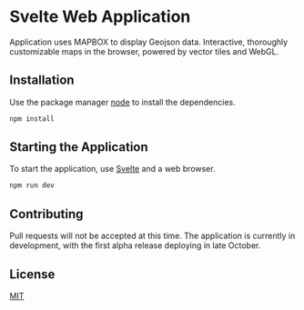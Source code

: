 # Svelte Web Application

Application uses MAPBOX to display Geojson data. Interactive, thoroughly customizable maps in the browser, powered by vector tiles and WebGL.

## Installation

Use the package manager [node](https://nodejs.org/en/) to install the dependencies.

```bash
npm install
```

## Starting the Application

To start the application, use [Svelte](https://svelte.dev/docs#getting-started) and a web browser.

```bash
npm run dev
```


## Contributing
Pull requests will not be accepted at this time. The application is currently in development, with the first alpha release deploying in late October. 

## License
[MIT](https://choosealicense.com/licenses/mit/)
